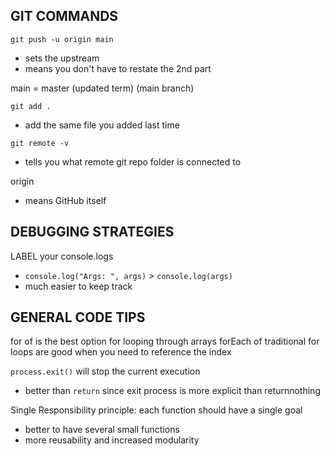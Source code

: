 ## GIT COMMANDS

```git push -u origin main```
- sets the upstream
- means you don't have to restate the 2nd part

main = master (updated term) (main branch)

```git add . ```
- add the same file you added last time

```git remote -v``` 
- tells you what remote git repo folder is connected to

origin 
- means GitHub itself

## DEBUGGING STRATEGIES

LABEL your console.logs
- ```console.log("Args: ", args)``` > ```console.log(args)```
- much easier to keep track

## GENERAL CODE TIPS

for of is the best option for looping through arrays
forEach of traditional for loops are good when you need to reference the index

```process.exit()``` will stop the current execution
- better than ```return``` since exit process is more explicit than returnnothing

Single Responsibility principle: each function should have a single goal
- better to have several small functions
- more reusability and increased modularity 